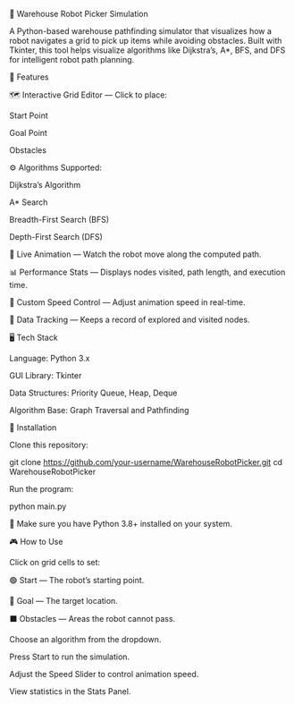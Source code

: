 🦾 Warehouse Robot Picker Simulation

A Python-based warehouse pathfinding simulator that visualizes how a robot navigates a grid to pick up items while avoiding obstacles.
Built with Tkinter, this tool helps visualize algorithms like Dijkstra’s, A*, BFS, and DFS for intelligent robot path planning.

🚀 Features

🗺️ Interactive Grid Editor — Click to place:

Start Point

Goal Point

Obstacles

⚙️ Algorithms Supported:

Dijkstra’s Algorithm

A* Search

Breadth-First Search (BFS)

Depth-First Search (DFS)

🎥 Live Animation — Watch the robot move along the computed path.

📊 Performance Stats — Displays nodes visited, path length, and execution time.

🧠 Custom Speed Control — Adjust animation speed in real-time.

💾 Data Tracking — Keeps a record of explored and visited nodes.

🖥️ Tech Stack

Language: Python 3.x

GUI Library: Tkinter

Data Structures: Priority Queue, Heap, Deque

Algorithm Base: Graph Traversal and Pathfinding

🧩 Installation

Clone this repository:

git clone https://github.com/your-username/WarehouseRobotPicker.git
cd WarehouseRobotPicker


Run the program:

python main.py


📝 Make sure you have Python 3.8+ installed on your system.

🎮 How to Use

Click on grid cells to set:

🟢 Start — The robot’s starting point.

🔴 Goal — The target location.

⬛ Obstacles — Areas the robot cannot pass.

Choose an algorithm from the dropdown.

Press Start to run the simulation.

Adjust the Speed Slider to control animation speed.

View statistics in the Stats Panel.
